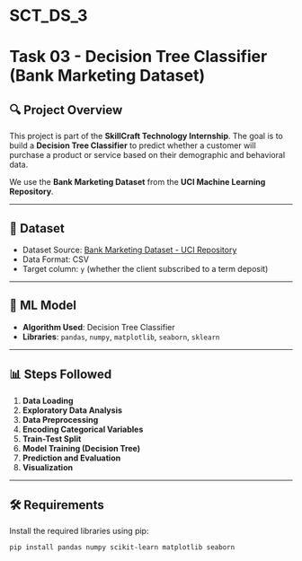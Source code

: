 # SCT_DS_3
# Task 03 - Decision Tree Classifier (Bank Marketing Dataset)

## 🔍 Project Overview

This project is part of the **SkillCraft Technology Internship**. The goal is to build a **Decision Tree Classifier** to predict whether a customer will purchase a product or service based on their demographic and behavioral data.

We use the **Bank Marketing Dataset** from the **UCI Machine Learning Repository**.

---

## 📁 Dataset

- Dataset Source: [Bank Marketing Dataset - UCI Repository](https://archive.ics.uci.edu/ml/datasets/bank+marketing)
- Data Format: CSV
- Target column: `y` (whether the client subscribed to a term deposit)

---

## 🧠 ML Model

- **Algorithm Used**: Decision Tree Classifier
- **Libraries**: `pandas`, `numpy`, `matplotlib`, `seaborn`, `sklearn`

---

## 📊 Steps Followed

1. **Data Loading**
2. **Exploratory Data Analysis**
3. **Data Preprocessing**
4. **Encoding Categorical Variables**
5. **Train-Test Split**
6. **Model Training (Decision Tree)**
7. **Prediction and Evaluation**
8. **Visualization**

---

## 🛠 Requirements

Install the required libraries using pip:

```bash
pip install pandas numpy scikit-learn matplotlib seaborn
